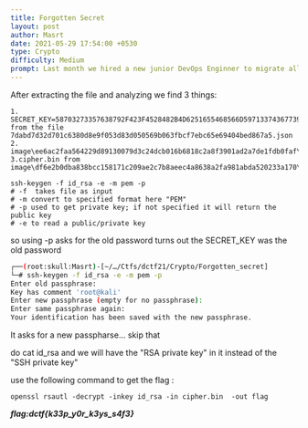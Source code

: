 ```yaml
---
title: Forgotten Secret
layout: post
author: Masrt
date: 2021-05-29 17:54:00 +0530
type: Crypto
difficulty: Medium
prompt: Last month we hired a new junior DevOps Enginner to migrate all our services into containers. He was super hyped about Docker and in such a hurry, that he forgot about best practices. You want to use one of our images? Sure, no problem. Just download image file, run "docker load < image" and you are ready to go!
---
```


After extracting the file and analyzing we find 3 things:

```
1. SECRET_KEY=58703273357638792F423F4528482B4D6251655468566D597133743677397A24 from the file 7dabd7d32d701c6380d8e9f053d83d050569b063fbcf7ebc65e69404bed867a5.json
2. image\ee6ac2faa564229d89130079d3c24dcb016b6818c2a8f3901ad2a7de1fdb0faf\layer.tar\root\.ssh\id_rsa
3.cipher.bin from image\df6e2b0dba838bcc158171c209ae2c7b8aeec4a8638a2fa981abda520233a170\layer.tar\home\alice\cipher.bin
```

```
ssh-keygen -f id_rsa -e -m pem -p 
# -f  takes file as input
# -m convert to specified format here "PEM"
# -p used to get private key; if not specified it will return the public key
# -e to read a public/private key
```
so using -p asks for the old password
turns out the SECRET_KEY was the old password

```bash
┌──(root:skull:Masrt)-[~/…/Ctfs/dctf21/Crypto/Forgotten_secret]
└─# ssh-keygen -f id_rsa -e -m pem -p
Enter old passphrase: 
Key has comment 'root@kali'
Enter new passphrase (empty for no passphrase): 
Enter same passphrase again: 
Your identification has been saved with the new passphrase.
```

It asks for a new passpharse... skip that

do cat id_rsa and we will have the "RSA private key" in it instead of the "SSH private key"

use the following command to get the flag :

```
openssl rsautl -decrypt -inkey id_rsa -in cipher.bin  -out flag
```

***flag:dctf{k33p_y0r_k3ys_s4f3}***